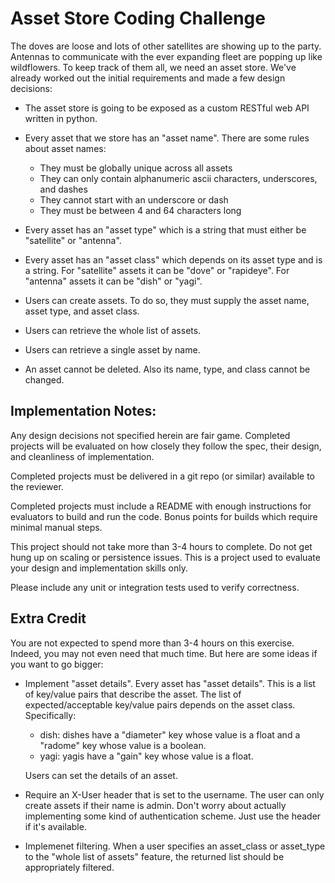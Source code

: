 Asset Store Coding Challenge
============================

The doves are loose and lots of other satellites are showing up to the party. Antennas to communicate with the ever expanding fleet are popping up like wildflowers. To keep track of them all, we need an asset store. We've already worked out the initial requirements and made a few design decisions:

- The asset store is going to be exposed as a custom RESTful web API written in python.

- Every asset that we store has an "asset name". There are some rules about asset names:
  - They must be globally unique across all assets
  - They can only contain alphanumeric ascii characters, underscores, and dashes
  - They cannot start with an underscore or dash
  - They must be between 4 and 64 characters long

- Every asset has an "asset type" which is a string that must either be "satellite" or "antenna".

- Every asset has an "asset class" which depends on its asset type and is a string. For "satellite" assets it can be "dove" or "rapideye". For "antenna" assets it can be "dish" or "yagi".

- Users can create assets. To do so, they must supply the asset name, asset type, and asset class.

- Users can retrieve the whole list of assets.

- Users can retrieve a single asset by name.

- An asset cannot be deleted. Also its name, type, and class cannot be changed.


Implementation Notes:
---------------------

Any design decisions not specified herein are fair game. Completed projects will be evaluated on how closely they follow the spec, their design, and cleanliness of implementation.

Completed projects must be delivered in a git repo (or similar) available to the reviewer.

Completed projects must include a README with enough instructions for evaluators to build and run the code. Bonus points for builds which require minimal manual steps.

This project should not take more than 3-4 hours to complete. Do not get hung up on scaling or persistence issues. This is a project used to evaluate your design and implementation skills only.

Please include any unit or integration tests used to verify correctness.

Extra Credit
------------

You are not expected to spend more than 3-4 hours on this exercise. Indeed, you may not even need that much time. But here are some ideas if you want to go bigger:

- Implement "asset details". Every asset has "asset details". This is a list of key/value pairs that describe the asset. The list of expected/acceptable key/value pairs depends on the asset class. Specifically:

    - dish: dishes have a "diameter" key whose value is a float and a "radome" key whose value is a boolean.
    - yagi: yagis have a "gain" key whose value is a float.

  Users can set the details of an asset.

- Require an X-User header that is set to the username. The user can only create assets if their name is admin. Don't worry about actually implementing some kind of authentication scheme. Just use the header if it's available.

- Implemenet filtering. When a user specifies an asset_class or asset_type to the "whole list of assets" feature, the returned list should be appropriately filtered.